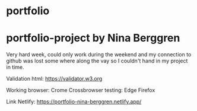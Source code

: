 # portfolio
# portfolio-project by Nina Berggren

Very hard week, could only work during the weekend and my connection to github was lost some where along the vay so I couldn't hand in my project in time.


Validation html:
https://validator.w3.org

Working browser:
Crome
Crossbrowser testing:
Edge
Firefox


Link Netlify: https://portfolio-nina-berggren.netlify.app/

